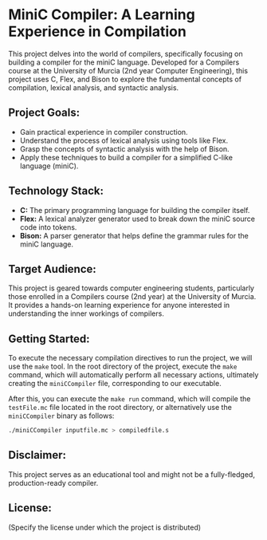 
 
# MiniC Compiler: A Learning Experience in Compilation

This project delves into the world of compilers, specifically focusing on building a compiler for the miniC language. Developed for a Compilers course at the University of Murcia (2nd year Computer Engineering), this project uses C, Flex, and Bison to explore the fundamental concepts of compilation, lexical analysis, and syntactic analysis.

## Project Goals:

- Gain practical experience in compiler construction.
- Understand the process of lexical analysis using tools like Flex.
- Grasp the concepts of syntactic analysis with the help of Bison.
- Apply these techniques to build a compiler for a simplified C-like language (miniC).

## Technology Stack:

- **C:** The primary programming language for building the compiler itself.
- **Flex:** A lexical analyzer generator used to break down the miniC source code into tokens.
- **Bison:** A parser generator that helps define the grammar rules for the miniC language.

## Target Audience:

This project is geared towards computer engineering students, particularly those enrolled in a Compilers course (2nd year) at the University of Murcia. It provides a hands-on learning experience for anyone interested in understanding the inner workings of compilers.

## Getting Started:

To execute the necessary compilation directives to run the project, we will use the `make` tool. In the root directory of the project, execute the `make` command, which will automatically perform all necessary actions, ultimately creating the `miniCCompiler` file, corresponding to our executable.

After this, you can execute the `make run` command, which will compile the `testFile.mc` file located in the root directory, or alternatively use the `miniCCompiler` binary as follows:

```bash
./miniCCompiler inputfile.mc > compiledfile.s
```
## Disclaimer:

This project serves as an educational tool and might not be a fully-fledged, production-ready compiler.

## License:

(Specify the license under which the project is distributed)
